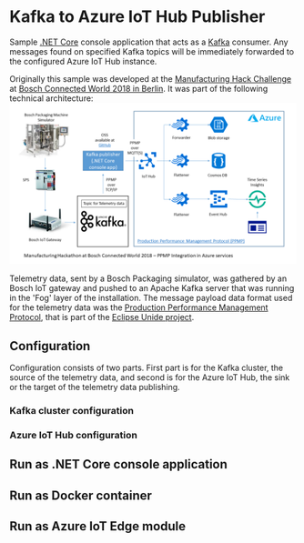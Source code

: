 # Kafka to Azure IoT Hub Publisher

Sample [.NET Core](https://docs.microsoft.com/en-us/dotnet/core/) console application that acts as a [Kafka](http://kafka.apache.org/) consumer. Any messages found on specified Kafka topics will be immediately forwarded to the configured Azure IoT Hub instance.

Originally this sample was developed at the [Manufacturing Hack Challenge](http://bcw.bosch-si.com/berlin/manufacturing-4-0/) at [Bosch Connected World 2018 in Berlin](http://bcw.bosch-si.com/berlin/). It was part of the following technical architecture:
![alt](./doc/media/Kafka_Publisher_TA_BCW18.png)

Telemetry data, sent by a Bosch Packaging simulator, was gathered by an Bosch IoT gateway and pushed to an Apache Kafka server that was running in the 'Fog' layer of the installation. The message payload data format used for the telemetry data was the [Production Performance Management Protocol](https://www.eclipse.org/unide/specification/), that is part of the [Eclipse Unide project](https://www.eclipse.org/unide/).

## Configuration
Configuration consists of two parts. First part is for the Kafka cluster, the source of the telemetry data, and second is for the Azure IoT Hub, the sink or the target of the telemetry data publishing. 

### Kafka cluster configuration

### Azure IoT Hub configuration

## Run as .NET Core console application

## Run as Docker container

## Run as Azure IoT Edge module